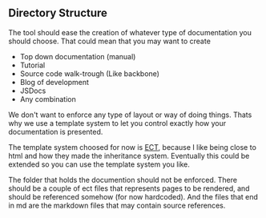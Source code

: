 ## Directory Structure

The tool should ease the creation of whatever type of documentation you should choose. That
could mean that you may want to create

* Top down documentation (manual)
* Tutorial
* Source code walk-trough (Like backbone)
* Blog of development
* JSDocs
* Any combination

We don't want to enforce any type of layout or way of doing things. Thats why we use a template system to let you control
exactly how your documentation is presented.

The template system choosed for now is [ECT](http://ectjs.com/), because I like being close to html and how they made the inheritance system. Eventually this could be extended so you can use the template system you like.

The folder that holds the documention should not be enforced. There should be a couple of ect files that represents pages to be rendered, and should be referenced somehow (for now hardcoded). And the files that end in md are the markdown files that may contain source references.
